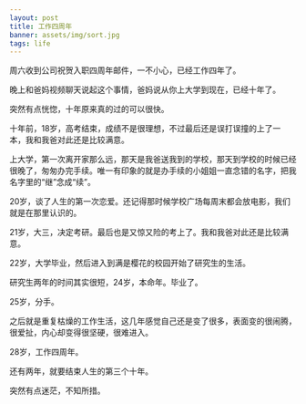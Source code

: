 ```yaml
---
layout: post
title: 工作四周年
banner: assets/img/sort.jpg
tags: life
---
```


周六收到公司祝贺入职四周年邮件，一不小心，已经工作四年了。

晚上和爸妈视频聊天说起这个事情，爸妈说从你上大学到现在，已经十年了。

突然有点恍惚，十年原来真的过的可以很快。

十年前，18岁，高考结束，成绩不是很理想，不过最后还是误打误撞的上了一本，我和我爸对此还是比较满意。

上大学，第一次离开家那么远，那天是我爸送我到的学校，那天到学校的时候已经很晚了，匆匆办完手续。唯一有印象的就是办手续的小姐姐一直念错的名字，把我名字里的“继”念成“续”。

20岁，谈了人生的第一次恋爱。还记得那时候学校广场每周末都会放电影，我们就是在那里认识的。

21岁，大三，决定考研。最后也是又惊又险的考上了。我和我爸对此还是比较满意。

22岁，大学毕业，然后进入到满是樱花的校园开始了研究生的生活。

研究生两年的时间其实很短，24岁，本命年。毕业了。

25岁，分手。

之后就是重复枯燥的工作生活，这几年感觉自己还是变了很多，表面变的很闹腾，很爱扯，内心却变得很坚硬，很难进入。

28岁，工作四周年。

还有两年，就要结束人生的第三个十年。

突然有点迷茫，不知所措。